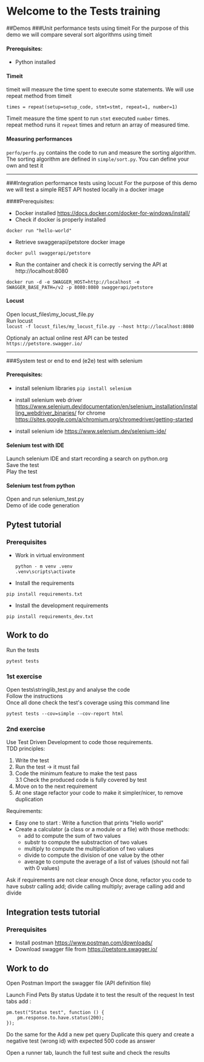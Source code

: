 # Welcome to the Tests training
##Demos
###Unit performance tests using timeit
For the purpose of this demo we will compare several sort algorithms using timeit
#### Prerequisites:
* Python installed
#### Timeit
timeit will measure the time spent to execute some statements.
We will use repeat method from timeit
```
times = repeat(setup=setup_code, stmt=stmt, repeat=1, number=1)
```
Timeit measure the time spent to run `stmt` executed `number` times.  
repeat method runs it `repeat` times and return an array of measured time.

#### Measuring performances
`perfo/perfo.py` contains the code to run and measure the sorting algorithm.  
The sorting algorithm are defined in `simple/sort.py`. You can define your own and test it
***
###Integration performance tests using locust
For the purpose of this demo we will test a simple REST API hosted locally in a docker image

####Prerequisites:
* Docker installed https://docs.docker.com/docker-for-windows/install/
* Check if docker is properly installed
```
docker run "hello-world"
```
* Retrieve swaggerapi/petstore docker image
```
docker pull swaggerapi/petstore
```
* Run the container and check it is correctly serving the API at http://localhost:8080
```
docker run -d -e SWAGGER_HOST=http://localhost -e SWAGGER_BASE_PATH=/v2 -p 8080:8080 swaggerapi/petstore
```

#### Locust
Open locust_files\my_locust_file.py  
Run locust  
```locust -f locust_files/my_locust_file.py --host http://localhost:8080```

Optionaly an actual online rest API can be tested  
`https://petstore.swagger.io/`
***
###System test or end to end (e2e) test with selenium
#### Prerequisites:
* install selenium libraries
  `pip install selenium`
* install selenium web driver https://www.selenium.dev/documentation/en/selenium_installation/installing_webdriver_binaries/
for chrome https://sites.google.com/a/chromium.org/chromedriver/getting-started

* install selenium ide https://www.selenium.dev/selenium-ide/

#### Selenium test with IDE
Launch selenium IDE and start recording a search on python.org  
Save the test  
Play the test
#### Selenium test from python
Open and run selenium_test.py  
Demo of ide code generation

## Pytest tutorial
### Prerequisites

* Work in virtual environment
  ```
  python - m venv .venv
  .venv\scripts\activate
  ```
* Install the requirements

`pip install requirements.txt`

* Install the development requirements

`pip install requirements_dev.txt`

## Work to do
Run the tests

`pytest tests`

### 1st exercise
Open tests\stringlib_test.py and analyse the code  
Follow the instructions  
Once all done check the test's coverage using this command line
```
pytest tests --cov=simple --cov-report html
```
### 2nd exercise

Use Test Driven Development to code those requirements.  
TDD principles:  
1. Write the test
2. Run the test -> it must fail
3. Code the minimum feature to make the test pass  
   3.1 Check the produced code is fully covered by test
4. Move on to the next requirement
5. At one stage refactor your code to make it simpler/nicer, to remove duplication

Requirements:
- Easy one to start : Write a function that prints "Hello world"
- Create a calculator (a class or a module or a file) with those methods:
  - add to compute the sum of two values 
  - substr to compute the substraction of two values
  - multiply to compute the multiplication of two values
  - divide to compute the division of one value by the other  
  - average to compute the average of a list of values (should not fail with 0 values)
  
Ask if requirements are not clear enough
Once done, refactor you code to have substr calling add; divide calling multiply; average calling add and divide 

## Integration tests tutorial
### Prerequisites
- Install postman https://www.postman.com/downloads/
- Download swagger file from https://petstore.swagger.io/

## Work to do
Open Postman
Import the swagger file (API definition file)

Launch Find Pets By status
Update it to test the result of the request
In test tabs add :
```
pm.test("Status test", function () {
    pm.response.to.have.status(200);
});
```

Do the same for the Add a new pet query
Duplicate this query and create a negative test (wrong id) with expected 500 code as answer

Open a runner tab, launch the full test suite and check the results
